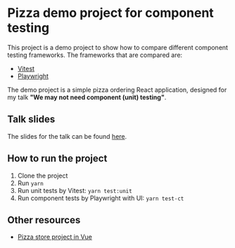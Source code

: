 # Pizza demo project for component testing

This project is a demo project to show how to compare different component testing frameworks. The frameworks that are compared are:

- [Vitest](https://vitest.io)
- [Playwright](https://playwright.dev/docs/test-components)

The demo project is a simple pizza ordering React application, designed for my talk **"We may not need component (unit) testing"**.

## Talk slides

The slides for the talk can be found [here](https://drive.google.com/file/d/1Xn0NCdkOMomF9XGMQu3ZFqELQkVnZVe1/view?usp=sharing).

## How to run the project

1. Clone the project
2. Run `yarn`
3. Run unit tests by Vitest: `yarn test:unit`
4. Run component tests by Playwright with UI: `yarn test-ct`

## Other resources

- [Pizza store project in Vue](https://github.com/mayashavin/pizza-store-demo)
